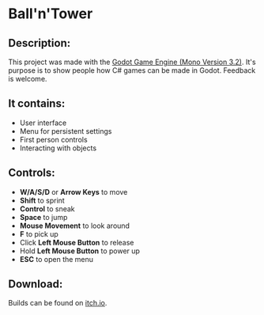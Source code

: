 # Ball'n'Tower

## Description:
This project was made with the [Godot Game Engine (Mono Version 3.2)](https://godotengine.org/). 
It's purpose is to show people how C# games can be made in Godot.
Feedback is welcome.

## It contains:
- User interface
- Menu for persistent settings
- First person controls
- Interacting with objects

## Controls:
- <b>W/A/S/D</b> or <b>Arrow Keys</b> to move
- <b>Shift</b> to sprint
- <b>Control</b> to sneak
- <b>Space</b> to jump
- <b>Mouse Movement</b> to look around
- <b>F</b> to pick up
- Click <b>Left Mouse Button</b> to release
- Hold <b>Left Mouse Button</b> to power up
- <b>ESC</b> to open the menu

## Download:
Builds can be found on [itch.io](https://juppi.itch.io/ballntower).

